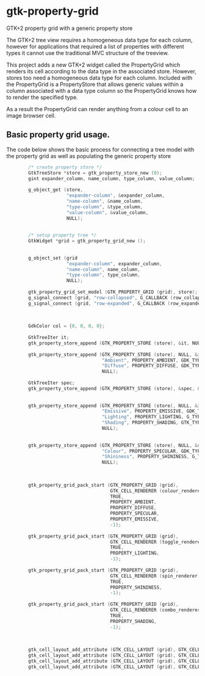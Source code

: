 gtk-property-grid
=================

GTK+2 property grid with a generic property store

The GTK+2 tree view requires a homogeneous data type for each column, however
for applications that required a list of properties with different types it
cannot use the traditional MVC structure of the treeview.

This project adds a new GTK+2 widget called the PropertyGrid which renders
its cell according to the data type in the associated store. However, stores
too need a homogeneous data type for each column. Included with the PropertyGrid
is a PropertyStore that allows generic values within a column associated with
a data type column so the PropertyGrid knows how to render the specified type.

As a result the PropertyGrid can render anything from a colour cell to an image
browser cell.

Basic property grid usage.
--------------------------

The code below shows the basic process for connecting a tree model with the property grid as well as populating the generic property store


```c
		/* create property store */
		GtkTreeStore *store = gtk_property_store_new (0);
		gint expander_column, name_column, type_column, value_column;
		
		g_object_get (store,
		              "expander-column", &expander_column,
		              "name-column", &name_column,
		              "type-column", &type_column,
		              "value-column", &value_column,
		              NULL);
		
		
		/* setup property tree */
		GtkWidget *grid = gtk_property_grid_new ();
		
		
		g_object_set (grid
		              "expander-column", expander_column,
		              "name-column", name_column,
		              "type-column", type_column,
		              NULL);
		
		gtk_property_grid_set_model (GTK_PROPERTY_GRID (grid), store);		
		g_signal_connect (grid, "row-collapsed", G_CALLBACK (row_collapsed), NULL);
		g_signal_connect (grid, "row-expanded", G_CALLBACK (row_expanded), NULL);
		
		
		
		GdkColor col = {0, 0, 0, 0};
		
		GtkTreeIter it;
		gtk_property_store_append (GTK_PROPERTY_STORE (store), &it, NULL, "Basic Properties", PROPERTY_NONE, G_TYPE_NONE, NULL);
		
		gtk_property_store_append (GTK_PROPERTY_STORE (store), NULL, &it,
		                           "Ambient", PROPERTY_AMBIENT, GDK_TYPE_COLOR, &col,
		                           "Diffuse", PROPERTY_DIFFUSE, GDK_TYPE_COLOR, &col,
		                           NULL);
		
		GtkTreeIter spec;
		gtk_property_store_append (GTK_PROPERTY_STORE (store), &spec, &it, "Specular", PROPERTY_NONE, G_TYPE_NONE, NULL);
		
		
		gtk_property_store_append (GTK_PROPERTY_STORE (store), NULL, &it,
		                           "Emissive", PROPERTY_EMISSIVE, GDK_TYPE_COLOR, &col,
		                           "Lighting", PROPERTY_LIGHTING, G_TYPE_BOOLEAN, TRUE,
		                           "Shading", PROPERTY_SHADING, GTK_TYPE_LIST_STORE, shading_store,
		                           NULL);
		
		
		gtk_property_store_append (GTK_PROPERTY_STORE (store), NULL, &spec,
		                           "Colour", PROPERTY_SPECULAR, GDK_TYPE_COLOR, &col,
		                           "Shininess", PROPERTY_SHININESS, G_TYPE_INT, 1,
		                           NULL);
		
		
		
		gtk_property_grid_pack_start (GTK_PROPERTY_GRID (grid),
		                              GTK_CELL_RENDERER (colour_renderer),
		                              TRUE,
		                              PROPERTY_AMBIENT,
		                              PROPERTY_DIFFUSE,
		                              PROPERTY_SPECULAR,
		                              PROPERTY_EMISSIVE,
		                              -1);
		
		gtk_property_grid_pack_start (GTK_PROPERTY_GRID (grid),
		                              GTK_CELL_RENDERER (toggle_renderer),
		                              TRUE,
		                              PROPERTY_LIGHTING,
		                              -1);
		
		gtk_property_grid_pack_start (GTK_PROPERTY_GRID (grid),
		                              GTK_CELL_RENDERER (spin_renderer),
		                              TRUE,
		                              PROPERTY_SHININESS,
		                              -1);
		
		gtk_property_grid_pack_start (GTK_PROPERTY_GRID (grid),
		                              GTK_CELL_RENDERER (combo_renderer),
		                              TRUE,
		                              PROPERTY_SHADING,
		                              -1);
		
		
		
		gtk_cell_layout_add_attribute (GTK_CELL_LAYOUT (grid), GTK_CELL_RENDERER (colour_renderer), "colour", value_column);
		gtk_cell_layout_add_attribute (GTK_CELL_LAYOUT (grid), GTK_CELL_RENDERER (toggle_renderer), "active", value_column);
		gtk_cell_layout_add_attribute (GTK_CELL_LAYOUT (grid), GTK_CELL_RENDERER (spin_renderer), "text", value_column);
		gtk_cell_layout_add_attribute (GTK_CELL_LAYOUT (grid), GTK_CELL_RENDERER (combo_renderer), "model", value_column);
```
